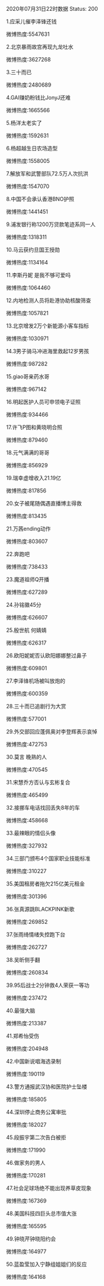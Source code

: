2020年07月31日22时数据
Status: 200

1.应采儿催李泽锋还钱

微博热度:5547631

2.北京暴雨故宫再现九龙吐水

微博热度:3627268

3.三十而已

微博热度:2480689

4.GAI赚奶粉钱比JonyJ还难

微博热度:1665566

5.杨洋太老实了

微博热度:1592631

6.杨超越生日农场造型

微博热度:1558005

7.解放军和武警部队72.5万人次抗洪

微博热度:1547070

8.中国不会承认香港BNO护照

微博热度:1441451

9.浦发银行称1200万贷款笔迹系同一人

微博热度:1318311

10.马云获约旦国王授勋

微博热度:1134164

11.李斯丹妮 是我不够可爱吗

微博热度:1064460

12.内地检测人员将赴港协助核酸筛查

微博热度:1057821

13.北京增发2万个新能源小客车指标

微博热度:1030971

14.3男子骑马冲进海里救起12岁男孩

微博热度:987282

15.giao哥亲药水哥

微博热度:967142

16.明起医护人员可申领电子证照

微博热度:934466

17.许飞P图和黄晓明合照

微博热度:879460

18.元气满满的哥哥

微博热度:856929

19.瑞幸虚增收入21.19亿

微博热度:817856

20.女子被尾随偶遇直播博主得救

微博热度:813435

21.万茜ending动作

微博热度:803607

22.奔跑吧

微博热度:738433

23.魔道祖师Q开播

微博热度:627289

24.孙铭徽45分

微博热度:626607

25.殷世航 何婧婧

微博热度:626317

26.欧阳妮妮否认欧阳娜娜整过鼻子

微博热度:609801

27.李泽锋机场被叫放炮的

微博热度:600359

28.三十而已追剧行为大赏

微博热度:577001

29.外交部回应蓬佩奥对李登辉表示哀悼

微博热度:472753

30.莫言 晚熟的人

微博热度:470545

31.宋慧乔方否认与玄彬复合

微博热度:465499

32.接挪车电话找回丢失8年的车

微博热度:458668

33.最辣眼的情侣头像

微博热度:327932

34.三部门颁布4个国家职业技能标准

微博热度:310227

35.美国租房者拖欠215亿美元租金

微博热度:301396

36.张真源跳BLACKPINK新歌

微博热度:269852

37.张雨绮情绪失控跑下台

微博热度:262727

38.吴昕侧手翻

微博热度:260834

39.95后战士2分钟救4人荣获一等功

微博热度:237472

40.最强大脑

微博热度:213387

41.郑希怡受伤

微博热度:204948

42.中国新说唱海选录制

微博热度:190119

43.警方通报武汉协和医院护士坠楼

微博热度:185805

44.深圳停止商务公寓审批

微博热度:182027

45.段振宇第二次告白被拒

微博热度:171990

46.做家务的男人

微博热度:170281

47.社会足球场绝不能出现养草皮现象

微博热度:167369

48.美国科技四巨头总市值大涨

微博热度:165595

49.钟晓芹钟晓阳约会

微博热度:164977

50.蓝盈莹加入宁静组姐姐们的反应

微博热度:164168

